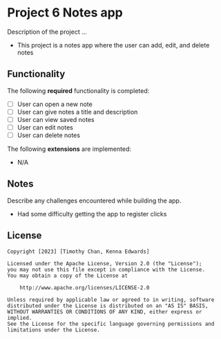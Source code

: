 # Project 6 Notes app

Description of the project ...
* This project is a notes app where the user can add, edit, and delete notes

## Functionality 

The following **required** functionality is completed:

* [ ] User can open a new note
* [ ] User can give notes a title and description
* [ ] User can view saved notes
* [ ] User can edit notes
* [ ] User can delete notes

The following **extensions** are implemented:

* N/A

## Notes

Describe any challenges encountered while building the app.
* Had some difficulty getting the app to register clicks

## License

    Copyright [2023] [Timothy Chan, Kenna Edwards]

    Licensed under the Apache License, Version 2.0 (the "License");
    you may not use this file except in compliance with the License.
    You may obtain a copy of the License at

        http://www.apache.org/licenses/LICENSE-2.0

    Unless required by applicable law or agreed to in writing, software
    distributed under the License is distributed on an "AS IS" BASIS,
    WITHOUT WARRANTIES OR CONDITIONS OF ANY KIND, either express or implied.
    See the License for the specific language governing permissions and
    limitations under the License.
